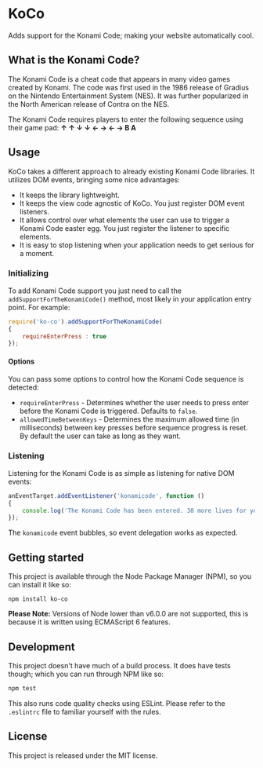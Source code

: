 # KoCo

Adds support for the Konami Code; making your website automatically cool.

## What is the Konami Code?

The Konami Code is a cheat code that appears in many video games created by Konami. The code was first used in the 1986 release of Gradius on the Nintendo Entertainment System (NES). It was further popularized in the North American release of Contra on the NES.

The Konami Code requires players to enter the following sequence using their game pad: **↑ ↑ ↓ ↓ ← → ← → B A**

## Usage

KoCo takes a different approach to already existing Konami Code libraries. It utilizes DOM events, bringing some nice advantages:

- It keeps the library lightweight.
- It keeps the view code agnostic of KoCo. You just register DOM event listeners.
- It allows control over what elements the user can use to trigger a Konami Code easter egg. You just register the listener to specific elements.
- It is easy to stop listening when your application needs to get serious for a moment.

### Initializing

To add Konami Code support you just need to call the `addSupportForTheKonamiCode()` method, most likely in your application entry point. For example:

``` js
require('ko-co').addSupportForTheKonamiCode(
{
    requireEnterPress : true
});
```

#### Options

You can pass some options to control how the Konami Code sequence is detected:

- `requireEnterPress` - Determines whether the user needs to press enter before the Konami Code is triggered. Defaults to `false`.
- `allowedTimeBetweenKeys` - Determines the maximum allowed time (in milliseconds) between key presses before sequence progress is reset. By default the user can take as long as they want.

### Listening

Listening for the Konami Code is as simple as listening for native DOM events:

``` js
anEventTarget.addEventListener('konamicode', function ()
{
    console.log('The Konami Code has been entered. 30 more lives for you!');
});
```

The `konamicode` event bubbles, so event delegation works as expected.

## Getting started

This project is available through the Node Package Manager (NPM), so you can install it like so:

```
npm install ko-co
```

**Please Note:** Versions of Node lower than v6.0.0 are not supported, this is because it is written using ECMAScript 6 features.

## Development

This project doesn't have much of a build process. It does have tests though; which you can run through NPM like so:

``` sh
npm test
```

This also runs code quality checks using ESLint. Please refer to the `.eslintrc` file to familiar yourself with the rules.

## License

This project is released under the MIT license.
